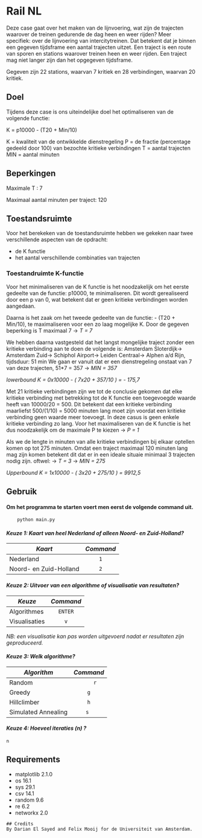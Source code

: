 # Rail NL

Deze case gaat over het maken van de lijnvoering, wat zijn de trajecten waarover de treinen gedurende de dag heen en weer rijden? 
Meer specifiek: over de lijnvoering van intercitytreinen. Dat betekent dat je binnen een gegeven tijdsframe een aantal trajecten uitzet. 
Een traject is een route van sporen en stations waarover treinen heen en weer rijden. 
Een traject mag niet langer zijn dan het opgegeven tijdsframe. 

Gegeven zijn 22 stations, waarvan 7 kritiek en 28 verbindingen, waarvan 20 kritiek. 

## Doel

Tijdens deze case is ons uiteindelijke doel het optimaliseren van de volgende functie:

K = p10000 - (T20 + Min/10)

K = kwaliteit van de ontwikkelde dienstregeling
P = de fractie (percentage gedeeld door 100) van bezochte kritieke verbindingen
T = aantal trajecten
MIN = aantal minuten

## Beperkingen 

Maximale T : 7

Maximaal aantal minuten per traject: 120

## Toestandsruimte

Voor het berekeken van de toestandsruimte hebben we gekeken naar twee verschillende aspecten van de opdracht:
- de K functie
- het aantal verschillende combinaties van trajecten

### Toestandruimte K-functie

Voor het minimaliseren van de K functie is het noodzakelijk om het eerste gedeelte van de functie: p10000, te minimaliseren. 
Dit wordt gerealiseerd door een p van 0, wat betekent dat er geen kritieke verbindingen worden aangedaan. 

Daarna is het zaak om het tweede gedeelte van de functie: - (T20 + Min/10), te maximaliseren voor een zo laag mogelijke K.
Door de gegeven beperking is T maximaal 7 -> *T = 7*

We hebben daarna vastgesteld dat het langst mongelijke traject zonder een kritieke verbinding aan te doen de volgende is:
Amsterdam Sloterdijk-> Amsterdam Zuid-> Schiphol Airport-> Leiden Centraal-> Alphen a/d Rijn, tijdsduur: 51 min
We gaan er vanuit dat er een dienstregeling onstaat van 7 van deze trajecten, 51*7 = 357 -> *MIN = 357*

*lowerbound K = 0x10000 - ( 7x20 + 357/10 ) = - 175,7* 

Met 21 kritieke verbindingen zijn we tot de conclusie gekomen dat elke kritieke verbinding met betrekking tot de K functie een toegevoegde waarde heeft van 10000/20 = 500. Dit betekent dat een kritieke verbinding maarliefst 500/(1/10) = 5000 minuten lang moet zijn voordat een kritieke verbinding geen waarde meer toevoegt. In deze casus is geen enkele kritieke verbinding zo lang.
Voor het maximaliseren van de K functie is het dus noodzakelijk om de maximale P te kiezen -> *P = 1*

Als we de lengte in minuten van alle kritieke verbindingen bij elkaar optellen komen op tot 275 minuten. Omdat een traject maximaal 120 minuten lang mag zijn komen betekent dit dat er in een ideale situaie minimaal 3 trajecten nodig zijn. oftwel:
-> *T = 3* 
-> *MIN = 275*

*Upperbound K = 1x10000 - ( 3x20 + 275/10 ) = 9912,5*

## Gebruik

#### Om het programma te starten voert men eerst de volgende command uit.
```
    python main.py
```

#### *Keuze 1: Kaart van heel Nederland of alleen Noord- en Zuid-Holland?*

| *Kaart*                	| *Command* 	|
|------------------------	|:---------:	|
| Nederland              	| ``` 1 ``` 	|
| Noord- en Zuid-Holland 	| ``` 2 ``` 	|

#### *Keuze 2: Uitvoer van een algorithme of visualisatie van resultaten?*

| *Keuze*       	|   *Command*   	|
|---------------	|:-------------:	|
| Algorithmes   	| ``` ENTER ``` 	|
| Visualisaties 	|   ``` v ```   	|

*NB: een visualisatie kan pas worden uitgevoerd nadat er resultaten zijn geproduceerd.*

#### *Keuze 3: Welk algorithme?*

| *Algorithm*         	| *Command*                                 	|
|---------------------	|:-------------------------------------------:	|
| Random              	|             ```     r ```            	|
| Greedy              	|               ``` g ```              	|
| Hillclimber         	|            ``` h ```            	|
| Simulated Annealing 	| ``` s  ``` |



#### *Keuze 4: Hoeveel iteraties (n) ?*
```
n
```


## Requirements

- matplotlib 2.1.0
- os 16.1
- sys 29.1
- csv 14.1
- random 9.6
- re 6.2
- networkx 2.0



```
## Credits
By Darian El Sayed and Felix Mooij for de Universiteit van Amsterdam.
